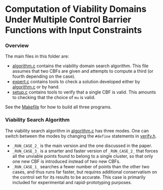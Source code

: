 # Computation of Viability Domains Under Multiple Control Barrier Functions with Input Constraints

### Overview

The main files in this folder are:
 * [algorithm.c](algorithm.c) contains the viability domain search algorithm. This file assumes that two CBFs are given and attempts to compute a third (or fourth depending on the case).
 * [expert.c](expert.c) contains tools to check a solution developed either by [algorithm.c](algorithm.c) or by hand.
 * [setup.c](setup.c) contains tools to verify that a single CBF is valid. This amounts to checking that the choice of `mu` is valid.
 
See the [Makefile](Makefile) for how to build all three programs.

### Viability Search Algorithm

The viability search algorithm in [algorithm.c](algorithm.c) has three modes. One can switch between the modes by changing the `#define` statements in [verify.h](verify.h).
 * `_RUN_CASE_2_` is the main version and the one discussed in the paper.
 * `_RUN_CASE_3_` is a smarter and faster version of `_RUN_CASE_2_` that forces all the unviable points found to belong to a single cluster, so that only one new CBF is introduced instead of two new CBFs.
 * `_RUN_CASE_1_` searches a fewer number of points than the other two cases, and thus runs far faster, but requires additional conservatism on the control set for its results to be accurate. This case is primarily included for experimental and rapid-prototyping purposes. 